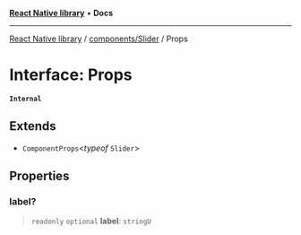 [**React Native library**](../../../index.md) • **Docs**

***

[React Native library](../../../modules.md) / [components/Slider](../index.md) / Props

# Interface: Props

**`Internal`**

## Extends

- `ComponentProps`\<*typeof* `Slider`\>

## Properties

### label?

> `readonly` `optional` **label**: `stringU`
